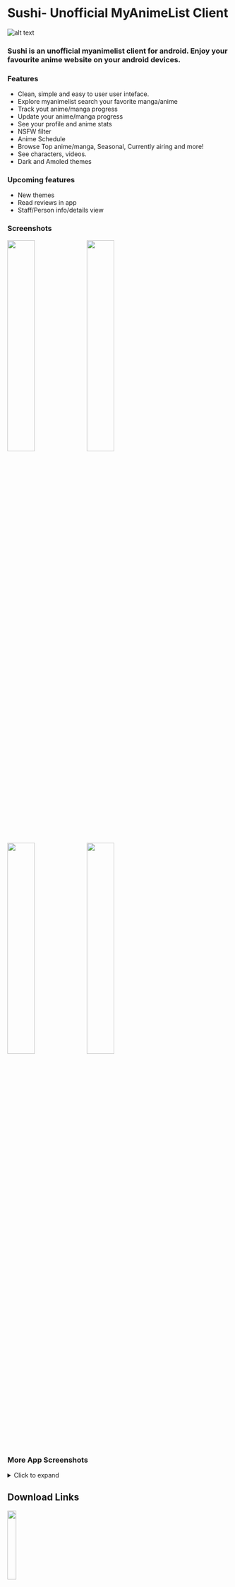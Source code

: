 # Sushi- Unofficial MyAnimeList Client

![alt text](https://imgur.com/kpgYGzJ.jpg)

### Sushi is an unofficial myanimelist client for android. Enjoy your favourite anime website on your android devices.

### Features
- Clean, simple and easy to user user inteface.
- Explore myanimelist search your favorite manga/anime
- Track yout anime/manga progress
- Update your anime/manga progress
- See your profile and anime stats
- NSFW filter
- Anime Schedule
- Browse Top anime/manga, Seasonal, Currently airing and more!
- See characters, videos.
- Dark and Amoled themes


### **Upcoming features**
- New themes
- Read reviews in app
- Staff/Person info/details view


### **Screenshots**
<img src="https://imgur.com/XxQNDjZ.jpg" width=35%>
<img src="https://imgur.com/RAAWsma.jpg" width=35%>
<img src="https://imgur.com/SJBq4Y7.jpg" width=35%>
<img src="https://imgur.com/PkJtmg0.jpg" width=35%>

### **More App Screenshots**
<details>
  <summary>Click to expand</summary>
<img src="https://imgur.com/RDTbihJ.jpg" width=100%>
<img src="https://imgur.com/rUAYwJq.jpg" width=40%>
<img src="https://imgur.com/eUPAMYK.jpg" width=40%>
<img src="https://imgur.com/9ieGwWv.jpg" width=40%>
  
 </details>

## **Download Links**

[<img src="https://imgur.com/5MGGeSx.png" width=20%>](https://play.google.com/store/apps/details?id=com.destructo.sushi_mal)

## **Sushi Discord**
#### Join the discord channel for reporting bugs, feature requests/suggestions, latest updates/news etc.
[<img src="https://imgur.com/P4mM54a.png" width=20%>](https://discord.gg/EkrQu98nKM)
 
## **Credits**

- Myanimelist for their api
- Jikan for their api
- Thanks to @ZeroCrystal and @Xinil for
 helping me with api related queries
- @axiel7 for helping me with the app


### **F.A.Q**

**I encountered an error/issue/bug in app what should I do?**\
Post it on the discord server, I or someone else will help you about your issue you can also stay updated, to know if that issue was solved already or not.

**How to contact me?**\
You can mention me on the discord server I will try to answer your queries as best as I can.

### Help translate the app
https://crowdin.com/project/sushi-unofficial-myanimelist-a/invite?d=n655h475a5v6m4e4r403r4t283d3g453d333s413a373237363f4l4r4u2j43383i4534333h4o4j4h4l453s2b3b3f4k4n4i463q4t263e3g433f333n45353d3930343f4o4k4u2l4c333k4537393h4r4i4h4o453s2f373v6m4l4t473l473



